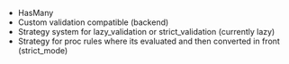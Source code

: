 - HasMany
- Custom validation compatible (backend)
- Strategy system for lazy_validation or strict_validation (currently lazy)
- Strategy for proc rules where its evaluated and then converted in front (strict_mode)